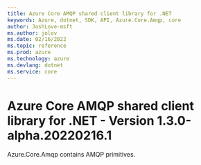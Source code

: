 ```yaml
---
title: Azure Core AMQP shared client library for .NET
keywords: Azure, dotnet, SDK, API, Azure.Core.Amqp, core
author: JoshLove-msft
ms.author: jolov
ms.date: 02/16/2022
ms.topic: reference
ms.prod: azure
ms.technology: azure
ms.devlang: dotnet
ms.service: core
---
```

# Azure Core AMQP shared client library for .NET - Version 1.3.0-alpha.20220216.1 


Azure.Core.Amqp contains AMQP primitives. 

